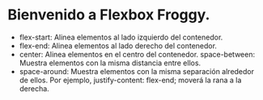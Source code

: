 # Bienvenido a Flexbox Froggy.

- flex-start: Alinea elementos al lado izquierdo del contenedor.
- flex-end: Alinea elementos al lado derecho del contenedor.
- center: Alinea elementos en el centro del contenedor.
space-between: Muestra elementos con la misma distancia entre ellos.
- space-around: Muestra elementos con la misma separación alrededor de ellos.
Por ejemplo, justify-content: flex-end; moverá la rana a la derecha.